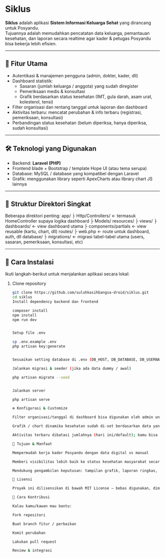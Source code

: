 # Siklus

**Siklus** adalah aplikasi **Sistem Informasi Keluarga Sehat** yang dirancang untuk Posyandu.  
Tujuannya adalah memudahkan pencatatan data keluarga, pemantauan kesehatan, dan laporan secara real­time agar kader & petugas Posyandu bisa bekerja lebih efisien.

---

## 🧐 Fitur Utama

- Autentikasi & manajemen pengguna (admin, dokter, kader, dll)  
- Dashboard statistik:  
  + Sasaran (jumlah keluarga / anggota) yang sudah diregister  
  + Pemeriksaan medis & konsultasi  
  + Grafik berdasarkan status kesehatan (IMT, gula darah, asam urat, kolesterol, tensi)  
- Filter organisasi dan rentang tanggal untuk laporan dan dashboard  
- Aktivitas terbaru: mencatat perubahan & info terbaru (registrasi, pemeriksaan, konsultasi)  
- Perbandingan status kesehatan (belum diperiksa, hanya diperiksa, sudah konsultasi)

---

## 🛠 Teknologi yang Digunakan

- Backend: **Laravel (PHP)**  
- Frontend blade + Bootstrap / template Hope UI (atau tema serupa)  
- Database: MySQL / database yang kompatibel dengan Laravel  
- Grafik: menggunakan library seperti ApexCharts atau library chart JS lainnya

---

## 📁 Struktur Direktori Singkat

Beberapa direktori penting:
app/
├ Http/Controllers/ ← termasuk HomeController supaya logika dashboard
├ Models/
resources/
├ views/
├ dashboards/ ← view dashboard utama
├ components/partials ← view reusable (kartu, chart, dll)
routes/
├ web.php ← route untuk dashboard, auth, dll
database/
├ migrations/ ← migrasi tabel-tabel utama (users, sasaran, pemeriksaan, konsultasi, etc)

---

## 🚀 Cara Instalasi

Ikuti langkah-berikut untuk menjalankan aplikasi secara lokal:

1. Clone repository  
   ```bash
   git clone https://github.com/suluhkasihbangsa-droid/siklus.git
   cd siklus
   Install dependency backend dan frontend

   composer install
   npm install
   npm run dev


   Setup file .env

   cp .env.example .env
   php artisan key:generate


   Sesuaikan setting database di .env (DB_HOST, DB_DATABASE, DB_USERNAME, DB_PASSWORD).

   Jalankan migrasi & seeder (jika ada data dummy / awal)

   php artisan migrate --seed


   Jalankan server

   php artisan serve

   ⚙ Konfigurasi & Customize

   Filter organisasi/tanggal di dashboard bisa digunakan oleh admin untuk melihat data spesifik organisasi tertentu atau periode tertentu.

   Grafik / chart dinamika kesehatan sudah di-set berdasarkan data yang ada; kamu bisa menambah kolom data lain jika dibutuhkan.

   Aktivitas terbaru dibatasi jumlahnya (hari ini/default); kamu bisa ubah batas (limit) di kode controller agar menampilkan lebih banyak.

   🎯 Tujuan & Manfaat

   Mempermudah kerja kader Posyandu dengan data digital vs manual

   Memberi visibilitas lebih baik ke status kesehatan masyarakat secara cepat

   Mendukung pengambilan keputusan: tampilan grafik, laporan ringkas, aktivitas terakhir

   📄 Lisensi

   Proyek ini dilisensikan di bawah MIT License — bebas digunakan, dimodifikasi, dan didistribusi ulang selama menyertakan lisensi yang sesuai.

   📌 Cara Kontribusi

   Kalau kamu/kawan mau bantu:

   Fork repositori

   Buat branch fitur / perbaikan

   Komit perubahan

   Lakukan pull request

   Review & integrasi
